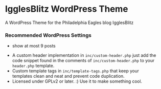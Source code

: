 # IgglesBlitz WordPress Theme

A WordPress Theme for the Philadelphia Eagles blog IgglesBlitz

### Recommended WordPress Settings
- show at most 9 posts

* A custom header implementation in `inc/custom-header.php` just add the code snippet found in the comments of `inc/custom-header.php` to your `header.php` template.
* Custom template tags in `inc/template-tags.php` that keep your templates clean and neat and prevent code duplication.
* Licensed under GPLv2 or later. :) Use it to make something cool.
